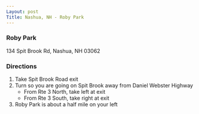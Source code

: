 ```yaml
---
Layout: post
Title: Nashua, NH - Roby Park
---
```

### Roby Park
134 Spit Brook Rd, Nashua, NH 03062

### Directions
1. Take Spit Brook Road exit
2. Turn so you are going on Spit Brook away from Daniel Webster Highway
    * From Rte 3 North, take left at exit
    * From Rte 3 South, take right at exit
3. Roby Park is about a half mile on your left


